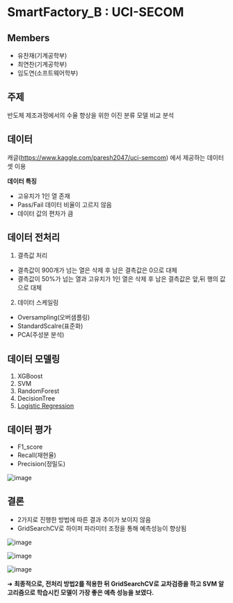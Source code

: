 # SmartFactory_B : UCI-SECOM
## Members
- 유찬재(기계공학부)
- 최연찬(기계공학부)
- 임도연(소프트웨어학부)

## 주제 
반도체 제조과정에서의 수율 향상을 위한 이진 분류 모델 비교 분석

## 데이터
캐글(https://www.kaggle.com/paresh2047/uci-semcom) 에서 제공하는 데이터셋 이용

**데이터 특징**
- 고유치가 1인 열 존재
- Pass/Fail 데이터 비율이 고르지 않음
- 데이터 값의 편차가 큼

## 데이터 전처리
1. 결측값 처리
- 결측값이 900개가 넘는 열은 삭제 후 남은 결측값은 0으로 대체
- 결측값이 50%가 넘는 열과 고유치가 1인 열은 삭제 후 남은 결측값은 앞,뒤 행의 값으로 대체

2. 데이터 스케일링
- Oversampling(오버샘플링)
- StandardScalre(표준화)
- PCA(주성분 분석)

## 데이터 모델링
1. XGBoost
2. SVM
3. RandomForest
4. DecisionTree
5. [Logistic Regression](https://github.com/CUAI-CAU/SmartFactory_B/tree/main/model/Logistic%20Regression)

## 데이터 평가
- F1_score
- Recall(재현율)
- Precision(정밀도)


![image](https://user-images.githubusercontent.com/64139953/131427377-2f1b119d-caf2-47ee-a864-a547c297a39a.png)


## 결론
- 2가지로 진행한 방법에 따른 결과 추이가 보이지 않음
- GridSearchCV로 하이퍼 파라미터 조정을 통해 예측성능이 향상됨

![image](https://user-images.githubusercontent.com/64139953/131428503-8ad26cce-ebfd-4176-9564-eefd237c7fd1.png)

![image](https://user-images.githubusercontent.com/64139953/131428517-dfb9e6a5-9963-4815-99f9-3c0a3eb45efc.png)

![image](https://user-images.githubusercontent.com/64139953/131428523-d2db5845-7b8e-41b2-8704-f4a4b425358a.png)



➜ **최종적으로, 전처리 방법2를 적용한 뒤 GridSearchCV로 교차검증을 하고 SVM 알고리즘으로 학습시킨 모델이 가장 좋은 예측 성능을 보였다.**










